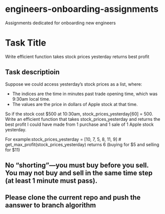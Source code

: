 # engineers-onboarding-assignments
Assignments dedicated for onboarding new engineers

# Task Title
Write efficient function takes stock prices yesterday returns best profit

## Task descriptioin
Suppose we could access yesterday’s stock prices as a list, where:
 - The indices are the time in minutes past trade opening time, which was 9:30am local time.
 - The values are the price in dollars of Apple stock at that time.
 
 So if the stock cost $500 at 10:30am, stock_prices_yesterday[60] = 500. Write an efficient function that takes stock_prices_yesterday and returns the best    profit I could have made from 1 purchase and 1 sale of 1 Apple stock yesterday.

For example:stock_prices_yesterday = [10, 7, 5, 8, 11, 9]
    # get_max_profit(stock_prices_yesterday)
   returns 6 (buying for $5 and selling for $11)

## No “shorting”—you must buy before you sell. You may not buy and sell in the same time step (at least 1 minute must pass).

## Please clone the current repo and push the aanswer to branch algorithm

